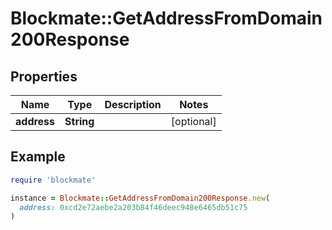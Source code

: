 # Blockmate::GetAddressFromDomain200Response

## Properties

| Name | Type | Description | Notes |
| ---- | ---- | ----------- | ----- |
| **address** | **String** |  | [optional] |

## Example

```ruby
require 'blockmate'

instance = Blockmate::GetAddressFromDomain200Response.new(
  address: 0xcd2e72aebe2a203b84f46deec948e6465db51c75
)
```

